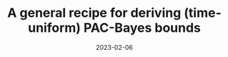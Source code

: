 ---
layout: default 
title: A general recipe for deriving (time-uniform) PAC-Bayes bounds
authors: Ben Chugg, Hongjian Wang, Aaditya Ramdas
publication: 
year: 2023+
date: "2023-02-06"
link: "https://arxiv.org/abs/2302.03421"
category: Theory
---